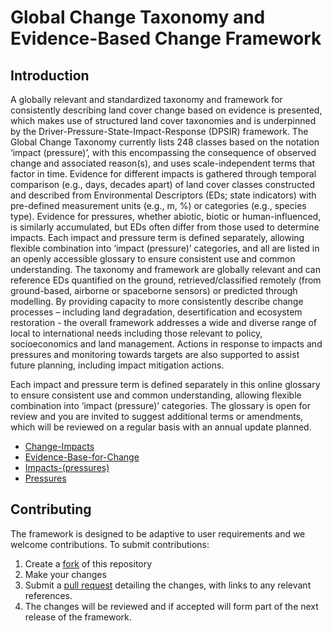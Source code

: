 # Global Change Taxonomy and Evidence-Based Change Framework

## Introduction
A globally relevant and standardized taxonomy and framework for consistently describing land cover change based on evidence is presented, which makes use of structured land cover taxonomies and is underpinned by the Driver-Pressure-State-Impact-Response (DPSIR) framework.  The Global Change Taxonomy currently lists 248 classes based on the notation ‘impact (pressure)’, with this encompassing the consequence of observed change and associated reason(s), and uses scale-independent terms that factor in time. Evidence for different impacts is gathered through temporal comparison (e.g., days, decades apart) of land cover classes constructed and described from Environmental Descriptors (EDs; state indicators) with pre-defined measurement units (e.g., m, %) or categories (e.g., species type).  Evidence for pressures, whether abiotic, biotic or human-influenced, is similarly accumulated, but EDs often differ from those used to determine impacts.  Each impact and pressure term is defined separately, allowing flexible combination into ‘impact (pressure)’ categories, and all are listed in an openly accessible glossary to ensure consistent use and common understanding.   The taxonomy and framework are globally relevant and can reference EDs quantified on the ground, retrieved/classified remotely (from ground-based, airborne or spaceborne sensors) or predicted through modelling. By providing capacity to more consistently describe change processes – including land degradation, desertification and ecosystem restoration - the overall framework addresses a wide and diverse range of local to international needs including those relevant to policy, socioeconomics and land management.  Actions in response to impacts and pressures and monitoring towards targets are also supported to assist future planning, including impact mitigation actions. 

Each impact and pressure term is defined separately in this online glossary to ensure consistent use and common understanding, allowing flexible combination into ‘impact (pressure)’ categories. The glossary is open for review and you are invited to suggest additional terms or amendments, which will be reviewed on a regular basis with an annual update planned.  

* [Change-Impacts](Change-Impacts.md)
* [Evidence-Base-for-Change](Evidence-Base-for-Change.md)
* [Impacts-(pressures)](Impacts-(pressures).md)
* [Pressures](Pressures.md)

## Contributing

The framework is designed to be adaptive to user requirements and we welcome contributions. To submit contributions:

1. Create a [fork](https://docs.github.com/en/pull-requests/collaborating-with-pull-requests/working-with-forks/about-forks) of this repository
2. Make your changes
3. Submit a [pull request](https://docs.github.com/en/pull-requests/collaborating-with-pull-requests/proposing-changes-to-your-work-with-pull-requests/creating-a-pull-request-from-a-fork) detailing the changes, with links to any relevant references.
4. The changes will be reviewed and if accepted will form part of the next release of the framework.
